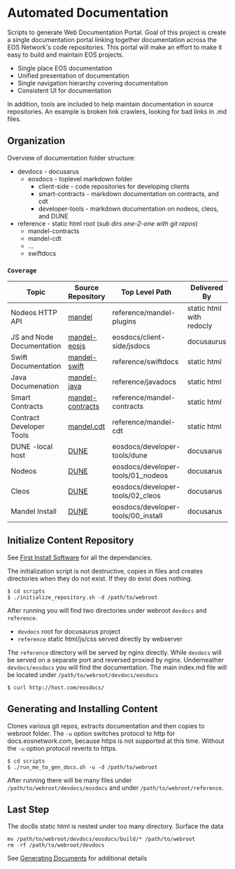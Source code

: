 # Automated Documentation #
Scripts to generate Web Documentation Portal. Goal of this project is create a single documentation portal linking together documentation across the EOS Network's code repositories. This portal will make an effort to make it easy to build and maintain EOS projects.
* Single place EOS documentation
* Unified presentation of documentation
* Single navigation hierarchy covering documentation
* Consistent UI for documentation

In addition, tools are included to help maintain documentation in source repositories. An example is broken link crawlers, looking for bad links in .md files.



## Organization ##

Overview of documentation folder structure:
* devdocs - docusarus
   * eosdocs - toplevel markdown folder
      * client-side - code repositories for developing clients
      * smart-contracts - markdown documentation on contracts, and cdt
      * developer-tools - markdown documentation on nodeos, cleos, and DUNE
* reference - static html root (*sub dirs one-2-one with git repos*)
   * mandel-contracts
   * mandel-cdt
   * ...
   * swiftdocs


### `Coverage` ###

|   Topic  |  Source Repository  | Top Level Path | Delivered By |
|  ------- | ------------------- | -------------- | ------------ |
| Nodeos HTTP API | [mandel](https://github.com/eosnetworkfoundation/mandel) | reference/mandel-plugins | static html with redocly |
| JS and Node Documentation | [mandel-eosjs](https://github.com/eosnetworkfoundation/mandel-eosjs) | eosdocs/client-side/jsdocs | docusaurus |
| Swift Documentation | [mandel-swift](https://github.com/eosnetworkfoundation/mandel-swift) | reference/swiftdocs | static html |
| Java Documenation | [mandel-java](https://github.com/eosnetworkfoundation/mandel-java) | reference/javadocs | static html |
| Smart Contracts | [mandel-contracts](https://github.com/eosnetworkfoundation/mandel-contracts) | reference/mandel-contracts | static html |
| Contract Developer Tools | [mandel.cdt](https://github.com/eosnetworkfoundation/mandel.cdt) | reference/mandel-cdt | static html |
| DUNE -local host | [DUNE](https://github.com/eosnetworkfoundation/DUNE.git) | eosdocs/developer-tools/dune | docusarus |
| Nodeos | [DUNE](https://github.com/eosnetworkfoundation/DUNE.git) | eosdocs/developer-tools/01_nodeos | docusarus |
| Cleos | [DUNE](https://github.com/eosnetworkfoundation/DUNE.git) | eosdocs/developer-tools/02_cleos | docusarus |
| Mandel Install | [DUNE](https://github.com/eosnetworkfoundation/DUNE.git) | eosdocs/developer-tools/00_install | docusarus |

## Initialize Content Repository ##
See [First Install Software](docs/FirstInstallSoftware.md) for all the dependancies.

The initialization script is not destructive, copies in files and creates directories when they do not exist. If they do exist does nothing.
```console
$ cd scripts
$ ./initialize_repository.sh -d /path/to/webroot
```

After running you will find two directories under webroot `devdocs` and `reference`.
* `devdocs` root for docusaurus project
* `reference` static html/js/css served directly by webserver

The `reference` directory will be served by nginx directly. While `devdocs` will be served on a separate port and reversed proxied by nginx. Underneather `devdocs/eosdocs` you will find the documentation. The main index.md file will be located under `/path/to/webroot/devdocs/eosdocs`
```console
$ curl http://host.com/eosdocs/
```

## Generating and Installing Content ##
Clones various git repos, extracts documentation and then copies to webroot folder. The `-u` option switches protocol to http for docs.eosnetwork.com, because https is not supported at this time. Without the `-u` option protocol reverts to https.
```console
$ cd scripts
$ ./run_me_to_gen_docs.sh -u -d /path/to/webroot
```

After running there will be many files under `/path/to/webroot/devdocs/eosdocs` and under `/path/to/webroot/reference`.

## Last Step ##
The doc6s static html is nested under too many directory. Surface the data
```
mv /path/to/webroot/devdocs/eosdocs/build/* /path/to/webroot
rm -rf /path/to/webroot/devdocs
```



See [Generating Documents](docs/GeneratingDocuments.md) for additional details
